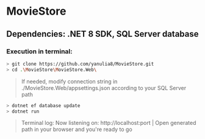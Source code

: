 # MovieStore
## Dependencies: .NET 8 SDK, SQL Server database
### Execution in terminal:
```bash
> git clone https://github.com/yanulia8/MovieStore.git
> cd .\MovieStore\MovieStore.Web\
```
> If needed, modify connection string in ./MovieStore.Web/appsettings.json according to your SQL Server path
```bash
> dotnet ef database update
> dotnet run
```
> Terminal log: Now listening on: http://localhost:port | Open generated path in your browser and you're ready to go
